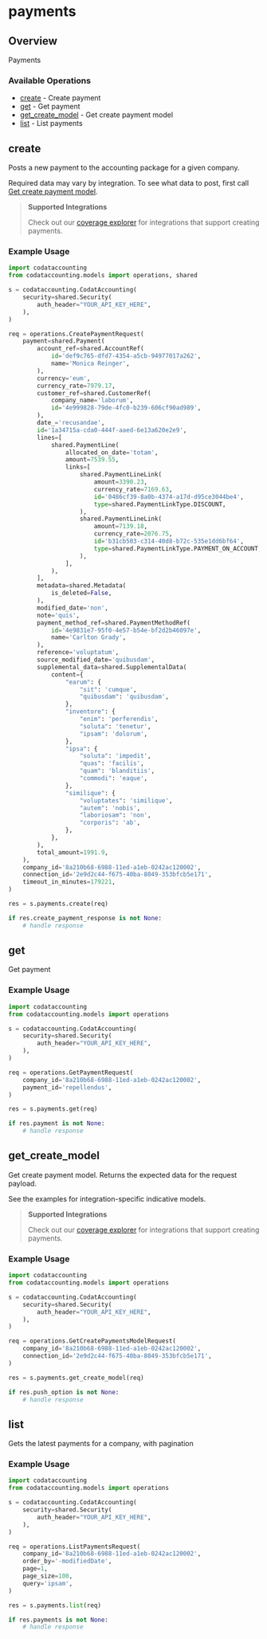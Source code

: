 # payments

## Overview

Payments

### Available Operations

* [create](#create) - Create payment
* [get](#get) - Get payment
* [get_create_model](#get_create_model) - Get create payment model
* [list](#list) - List payments

## create

Posts a new payment to the accounting package for a given company.

Required data may vary by integration. To see what data to post, first call [Get create payment model](https://docs.codat.io/accounting-api#/operations/get-create-payments-model).

> **Supported Integrations**
> 
> Check out our [coverage explorer](https://knowledge.codat.io/supported-features/accounting?view=tab-by-data-type&dataType=payments) for integrations that support creating payments.

### Example Usage

```python
import codataccounting
from codataccounting.models import operations, shared

s = codataccounting.CodatAccounting(
    security=shared.Security(
        auth_header="YOUR_API_KEY_HERE",
    ),
)

req = operations.CreatePaymentRequest(
    payment=shared.Payment(
        account_ref=shared.AccountRef(
            id='def9c765-dfd7-4354-a5cb-94977017a262',
            name='Monica Reinger',
        ),
        currency='eum',
        currency_rate=7979.17,
        customer_ref=shared.CustomerRef(
            company_name='laborum',
            id='4e999828-79de-4fc0-b239-606cf90ad989',
        ),
        date_='recusandae',
        id='1a34715a-cda0-444f-aaed-6e13a620e2e9',
        lines=[
            shared.PaymentLine(
                allocated_on_date='totam',
                amount=7539.55,
                links=[
                    shared.PaymentLineLink(
                        amount=3390.23,
                        currency_rate=7169.63,
                        id='0486cf39-8a0b-4374-a17d-d95ce3044be4',
                        type=shared.PaymentLinkType.DISCOUNT,
                    ),
                    shared.PaymentLineLink(
                        amount=7139.18,
                        currency_rate=2076.75,
                        id='b31cb503-c314-40d8-b72c-535e1dd6bf64',
                        type=shared.PaymentLinkType.PAYMENT_ON_ACCOUNT,
                    ),
                ],
            ),
        ],
        metadata=shared.Metadata(
            is_deleted=False,
        ),
        modified_date='non',
        note='quis',
        payment_method_ref=shared.PaymentMethodRef(
            id='4e9831e7-95f0-4e57-b54e-bf2d2b46097e',
            name='Carlton Grady',
        ),
        reference='voluptatum',
        source_modified_date='quibusdam',
        supplemental_data=shared.SupplementalData(
            content={
                "earum": {
                    "sit": 'cumque',
                    "quibusdam": 'quibusdam',
                },
                "inventore": {
                    "enim": 'perferendis',
                    "soluta": 'tenetur',
                    "ipsam": 'dolorum',
                },
                "ipsa": {
                    "soluta": 'impedit',
                    "quas": 'facilis',
                    "quam": 'blanditiis',
                    "commodi": 'eaque',
                },
                "similique": {
                    "voluptates": 'similique',
                    "autem": 'nobis',
                    "laboriosam": 'non',
                    "corporis": 'ab',
                },
            },
        ),
        total_amount=1991.9,
    ),
    company_id='8a210b68-6988-11ed-a1eb-0242ac120002',
    connection_id='2e9d2c44-f675-40ba-8049-353bfcb5e171',
    timeout_in_minutes=179221,
)

res = s.payments.create(req)

if res.create_payment_response is not None:
    # handle response
```

## get

Get payment

### Example Usage

```python
import codataccounting
from codataccounting.models import operations

s = codataccounting.CodatAccounting(
    security=shared.Security(
        auth_header="YOUR_API_KEY_HERE",
    ),
)

req = operations.GetPaymentRequest(
    company_id='8a210b68-6988-11ed-a1eb-0242ac120002',
    payment_id='repellendus',
)

res = s.payments.get(req)

if res.payment is not None:
    # handle response
```

## get_create_model

Get create payment model. Returns the expected data for the request payload.

See the examples for integration-specific indicative models.

> **Supported Integrations**
> 
> Check out our [coverage explorer](https://knowledge.codat.io/supported-features/accounting?view=tab-by-data-type&dataType=payments) for integrations that support creating payments.

### Example Usage

```python
import codataccounting
from codataccounting.models import operations

s = codataccounting.CodatAccounting(
    security=shared.Security(
        auth_header="YOUR_API_KEY_HERE",
    ),
)

req = operations.GetCreatePaymentsModelRequest(
    company_id='8a210b68-6988-11ed-a1eb-0242ac120002',
    connection_id='2e9d2c44-f675-40ba-8049-353bfcb5e171',
)

res = s.payments.get_create_model(req)

if res.push_option is not None:
    # handle response
```

## list

Gets the latest payments for a company, with pagination

### Example Usage

```python
import codataccounting
from codataccounting.models import operations

s = codataccounting.CodatAccounting(
    security=shared.Security(
        auth_header="YOUR_API_KEY_HERE",
    ),
)

req = operations.ListPaymentsRequest(
    company_id='8a210b68-6988-11ed-a1eb-0242ac120002',
    order_by='-modifiedDate',
    page=1,
    page_size=100,
    query='ipsam',
)

res = s.payments.list(req)

if res.payments is not None:
    # handle response
```
